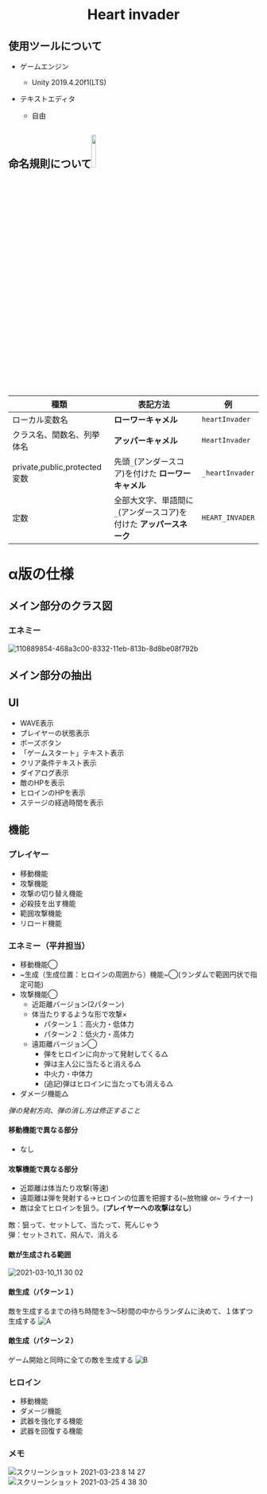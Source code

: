 <h1 align="center">Heart invader</h1>

## 使用ツールについて
- ゲームエンジン
  - Unity 2019.4.20f1(LTS)
  
- テキストエディタ
  - 自由

## 命名規則について<img src="https://user-images.githubusercontent.com/60394438/107554180-f1ff7e00-6c18-11eb-8826-fd2285881a5f.png" width="13%">
| 種類 | 表記方法 |例|
---|---|---
|ローカル変数名| **ローワーキャメル** |```heartInvader```|
|クラス名、関数名、列挙体名| **アッパーキャメル** |```HeartInvader```|
|private,public,protected変数|先頭```_```(アンダースコア)を付けた **ローワーキャメル** |```_heartInvader```|
|定数|全部大文字、単語間に```_```(アンダースコア)を付けた **アッパースネーク** |```HEART_INVADER```|

# α版の仕様
## メイン部分のクラス図
### エネミー
![110889854-468a3c00-8332-11eb-813b-8d8be08f792b](https://user-images.githubusercontent.com/60394438/110981901-319dbf00-83ab-11eb-8f3f-479553cf2f3d.png)

## メイン部分の抽出
## UI
- WAVE表示
- プレイヤーの状態表示
- ポーズボタン
- 「ゲームスタート」テキスト表示
- クリア条件テキスト表示
- ダイアログ表示
- 敵のHPを表示
- ヒロインのHPを表示
- ステージの経過時間を表示

## 機能
### プレイヤー
- 移動機能
- 攻撃機能
- 攻撃の切り替え機能
- 必殺技を出す機能
- 範囲攻撃機能
- リロード機能

### エネミー（平井担当）
- 移動機能◯
- ~生成（生成位置：ヒロインの周囲から）機能~◯(ランダムで範囲円状で指定可能)
- 攻撃機能◯
  - 近距離バージョン(2パターン)
  - 体当たりするような形で攻撃×
    - パターン１：高火力・低体力
    - パターン２：低火力・高体力
  - 遠距離バージョン◯
    - 弾をヒロインに向かって発射してくる△
    - 弾は主人公に当たると消える△
    - 中火力・中体力
    - (追記)弾はヒロインに当たっても消える△
- ダメージ機能△

*弾の発射方向、弾の消し方は修正すること*

#### 移動機能で異なる部分
- なし
#### 攻撃機能で異なる部分
- 近距離は体当たり攻撃(等速)
- 遠距離は弾を発射する→ヒロインの位置を把握する(~放物線 or~ ライナー)
- 敵は全てヒロインを狙う。(**プレイヤーへの攻撃はなし**)

敵：狙って、セットして、当たって、死んじゃう<br>
弾：セットされて、飛んで、消える<br>

#### 敵が生成される範囲
![2021-03-10_11 30 02](https://user-images.githubusercontent.com/60394438/112376747-28f0a580-8d28-11eb-8b16-b9257dd8ee0e.png)


#### 敵生成（パターン１）
敵を生成するまでの待ち時間を3〜5秒間の中からランダムに決めて、１体ずつ生成する
![A](https://user-images.githubusercontent.com/60394438/112376394-bed80080-8d27-11eb-90e3-0f86bf4211cf.gif)

#### 敵生成（パターン２）
ゲーム開始と同時に全ての敵を生成する
![B](https://user-images.githubusercontent.com/60394438/112376352-b1bb1180-8d27-11eb-9a89-0c2e414f933c.gif)

### ヒロイン
- 移動機能
- ダメージ機能
- 武器を強化する機能
- 武器を回復する機能

### メモ
![スクリーンショット 2021-03-23 8 14 27](https://user-images.githubusercontent.com/60394438/112069883-fde34600-8baf-11eb-9167-d351f69ecfd5.png)
![スクリーンショット 2021-03-25 4 38 30](https://user-images.githubusercontent.com/60394438/112373216-0bb9d800-8d24-11eb-8228-4524a957593d.png)

